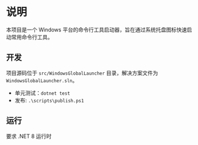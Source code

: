# 说明

本项目是一个 Windows 平台的命令行工具启动器，旨在通过系统托盘图标快速启动常用命令行工具。

## 开发

项目源码位于 `src/WindowsGlobalLauncher` 目录，解决方案文件为 `WindowsGlobalLauncher.sln`。

* 单元测试：`dotnet test`
* 发布: `.\scripts\publish.ps1`

## 运行

要求 .NET 8 运行时
